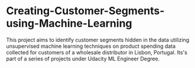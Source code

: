 # Creating-Customer-Segments-using-Machine-Learning
This project aims to identify customer segments hidden in the data utilizing unsupervised machine learning techniques on product spending data collected for customers of a wholesale distributor in Lisbon, Portugal. Its's part of a series of projects under Udacity ML Engineer Degree.
